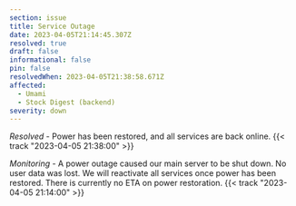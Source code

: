 ```yaml
---
section: issue
title: Service Outage
date: 2023-04-05T21:14:45.307Z
resolved: true
draft: false
informational: false
pin: false
resolvedWhen: 2023-04-05T21:38:58.671Z
affected:
  - Umami
  - Stock Digest (backend)
severity: down
---
```

*Resolved* - Power has been restored, and all services are back online. {{< track "2023-04-05 21:38:00" >}}

*Monitoring* - A power outage caused our main server to be shut down. No user data was lost. We will reactivate all services once power has been restored. There is currently no ETA on power restoration. {{< track "2023-04-05 21:14:00" >}}
